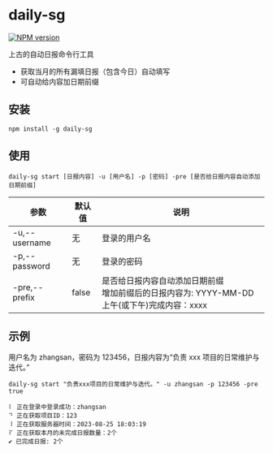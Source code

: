 # daily-sg 

[![NPM version](https://img.shields.io/npm/v/daily-sg.svg)](https://www.npmjs.com/package/daily-sg)  

上古的自动日报命令行工具

- 获取当月的所有漏填日报（包含今日）自动填写
- 可自动给内容加日期前缀

## 安装

```shell
npm install -g daily-sg
```

## 使用

```shell
daily-sg start [日报内容] -u [用户名] -p [密码] -pre [是否给日报内容自动添加日期前缀]
```

| 参数          | 默认值 | 说明                                                                                               |
| ------------- | ------ | -------------------------------------------------------------------------------------------------- |
| -u,--username | 无     | 登录的用户名                                                                                       |
| -p,--password | 无     | 登录的密码                                                                                         |
| -pre,--prefix | false  | 是否给日报内容自动添加日期前缀 <br />增加前缀后的日报内容为: YYYY-MM-DD 上午(或下午)完成内容：xxxx |

## 示例

用户名为 zhangsan，密码为 123456，日报内容为“负责 xxx 项目的日常维护与迭代。”

```shell
daily-sg start "负责xxx项目的日常维护与迭代。" -u zhangsan -p 123456 -pre true
```

```
⠇ 正在登录中登录成功：zhangsan
⠙ 正在获取项目ID：123
⠸ 正在获取服务器时间：2023-08-25 18:03:19
⠏ 正在获取本月的未完成日报数量：2个
✔ 已完成日报: 2个
```

